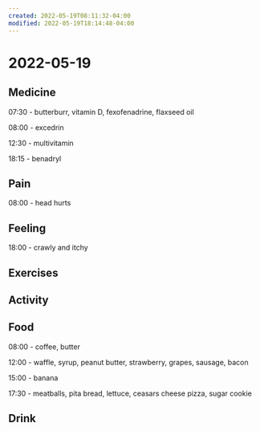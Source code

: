 ```yaml
---
created: 2022-05-19T08:11:32-04:00
modified: 2022-05-19T18:14:48-04:00
---
```


# 2022-05-19

## Medicine

07:30 - butterburr, vitamin D, fexofenadrine, flaxseed oil

08:00 - excedrin

12:30 - multivitamin

18:15 - benadryl

## Pain

08:00 - head hurts


## Feeling

18:00 - crawly and itchy


## Exercises


## Activity


## Food

08:00 - coffee, butter

12:00 - waffle, syrup, peanut butter, strawberry, grapes, sausage, bacon

15:00 - banana

17:30 - meatballs, pita bread, lettuce, ceasars cheese pizza, sugar cookie


## Drink
